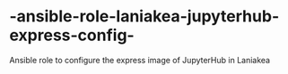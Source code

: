 # -ansible-role-laniakea-jupyterhub-express-config-
Ansible role to configure the express image of JupyterHub in Laniakea 
